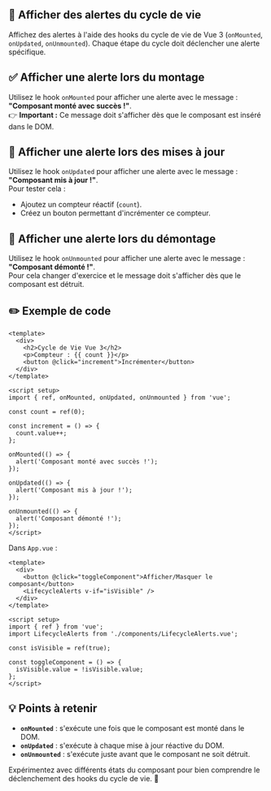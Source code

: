 ## 🎯 Afficher des alertes du cycle de vie

Affichez des alertes à l'aide des hooks du cycle de vie de Vue 3 (`onMounted`, `onUpdated`, `onUnmounted`). Chaque étape du cycle doit déclencher une alerte spécifique.

## ✅ Afficher une alerte lors du montage
Utilisez le hook `onMounted` pour afficher une alerte avec le message : **"Composant monté avec succès !"**.  
👉 **Important :** Ce message doit s'afficher dès que le composant est inséré dans le DOM.

## 🔄 Afficher une alerte lors des mises à jour
Utilisez le hook `onUpdated` pour afficher une alerte avec le message : **"Composant mis à jour !"**.  
Pour tester cela :
- Ajoutez un compteur réactif (`count`).
- Créez un bouton permettant d'incrémenter ce compteur.

## 🚫 Afficher une alerte lors du démontage
Utilisez le hook `onUnmounted` pour afficher une alerte avec le message : **"Composant démonté !"**.  
Pour cela changer d'exercice et le message doit s'afficher dès que le composant est détruit.

## ✏️ Exemple de code

```vue
<template>
  <div>
    <h2>Cycle de Vie Vue 3</h2>
    <p>Compteur : {{ count }}</p>
    <button @click="increment">Incrémenter</button>
  </div>
</template>

<script setup>
import { ref, onMounted, onUpdated, onUnmounted } from 'vue';

const count = ref(0);

const increment = () => {
  count.value++;
};

onMounted(() => {
  alert('Composant monté avec succès !');
});

onUpdated(() => {
  alert('Composant mis à jour !');
});

onUnmounted(() => {
  alert('Composant démonté !');
});
</script>
```

Dans `App.vue` :

```vue
<template>
  <div>
    <button @click="toggleComponent">Afficher/Masquer le composant</button>
    <LifecycleAlerts v-if="isVisible" />
  </div>
</template>

<script setup>
import { ref } from 'vue';
import LifecycleAlerts from './components/LifecycleAlerts.vue';

const isVisible = ref(true);

const toggleComponent = () => {
  isVisible.value = !isVisible.value;
};
</script>
```

## 💡 Points à retenir

- **`onMounted`** : s'exécute une fois que le composant est monté dans le DOM.
- **`onUpdated`** : s'exécute à chaque mise à jour réactive du DOM.
- **`onUnmounted`** : s'exécute juste avant que le composant ne soit détruit.

Expérimentez avec différents états du composant pour bien comprendre le déclenchement des hooks du cycle de vie. 🚀

